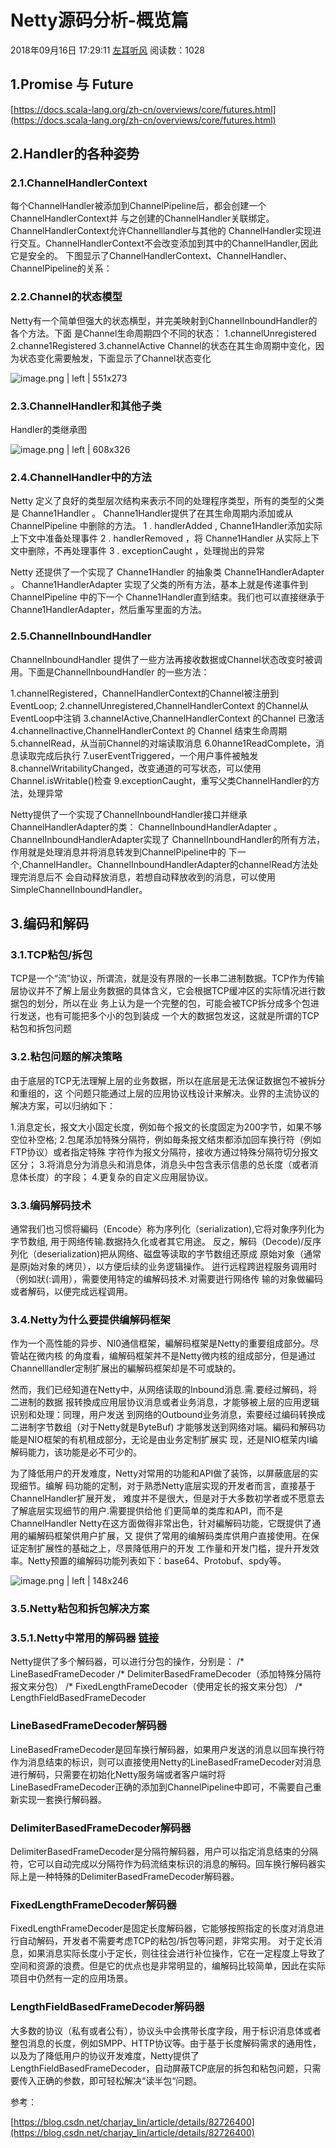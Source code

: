 # Netty源码分析-概览篇

2018年09月16日 17:29:11 [左耳听风](https://me.csdn.net/CharJay_Lin) 阅读数：1028

## []()1.Promise 与 Future

[https://docs.scala-lang.org/zh-cn/overviews/core/futures.html](https://docs.scala-lang.org/zh-cn/overviews/core/futures.html)

## []()2.Handler的各种姿势

### []()2.1.ChannelHandlerContext

每个ChannelHandler被添加到ChannelPipeline后，都会创建一个ChannelHandlerContext并
与之创建的ChannelHandler关联绑定。ChannelHandlerContext允许Channelllandler与其他的
ChannelHandler实现进行交互。ChannelHandlerContext不会改变添加到其中的ChannelHandler,因此它是安全的。
下图显示了ChannelHandlerContext、ChannelHandler、ChannelPipeline的关系：

### []()2.2.Channel的状态模型

Netty有一个简单但强大的状态横型，并完美映射到ChannelInboundHandler的各个方法。下面
是Channel生命周期四个不同的状态：
1.channelUnregistered
2.channe1Registered
3.channelActive
Channel的状态在其生命周期中变化，因为状态变化需要触发，下面显示了Channel状态变化

![image.png | left | 551x273](https://cdn.nlark.com/yuque/0/2018/png/155206/1536073737242-50dda9a1-77d7-438e-b751-dafc461a6fba.png)

### []()2.3.ChannelHandler和其他子类

Handler的类继承图

![image.png | left | 608x326](https://cdn.nlark.com/yuque/0/2018/png/155206/1536073933769-93cfd138-5380-49f4-8688-e3429cf96d7f.png)

### []()2.4.ChannelHandler中的方法

Netty 定义了良好的类型层次结构来表示不同的处理程序类型，所有的类型的父类是 Channe1Handler 。 Channe1Handler提供了在其生命周期内添加或从 ChannelPipeline 中删除的方法。
1 . handlerAdded , Channe1Handler添加实际上下文中准备处理事件
2 . handlerRemoved ，将 Channe1Handler 从实际上下文中删除，不再处理事件
3 . exceptionCaught ，处理抛出的异常

Netty 还提供了一个实现了 Channe1Handler 的抽象类 Channe1HandlerAdapter 。 Channe1HandlerAdapter 实现了父类的所有方法，基本上就是传递事件到 ChannelPipeline 中的下一个 Channe1Handler直到结束。我们也可以直接继承于Channe1HandlerAdapter，然后重写里面的方法。

###

### []()2.5.ChannelInboundHandler

ChannelInboundHandler 提供了一些方法再接收数据或Channel状态改变时被调用。下面是ChannelInboundHandler 的一些方法：

1.channelRegistered，ChannelHandlerContext的Channel被注册到 EventLoop;
2.channelUnregistered,ChannelHandlerContext 的Channel从EventLoop中注销
3.channelActive,ChannelHandlerContext 的Channel 已激活
4.channelInactive,ChannelHandlerContext 的 Channel 结束生命周期
5.channelRead，从当前Channel的对端读取消息
6.0hanne1ReadComplete，消息读取完成后执行
7.userEventTriggered，一个用户事件被触发
8.channelWritabilityChanged，改变通道的可写状态，可以使用Channel.isWritable()检查
9.exceptionCaught，重写父类ChannelHandler的方法，处理异常

Netty提供了一个实现了ChannelInboundHandler接口并继承ChannelHandlerAdapter的类：
ChannelInboundHandlerAdapter 。ChannelInboundHandlerAdapter实现了
ChannelInboundHandler的所有方法，作用就是处理消息并将消息转发到ChannelPipeline中的
下一个,ChannelHandler。ChannelInboundHandlerAdapter的channelRead方法处理完消息后不
会自动释放消息，若想自动释放收到的消息，可以使用SimpleChannelInboundHandler。

## []()3.编码和解码

### []()3.1.TCP粘包/拆包

TCP是一个“流”协议，所谓流，就是没有界限的一长串二进制数据。TCP作为传输层协议并不了解上层业务数据的具体含义，它会根据TCP缓冲区的实际情况进行数据包的划分，所以在业
务上认为是一个完整的包，可能会被TCP拆分成多个包进行发送，也有可能把多个小的包到装成
一个大的数据包发这，这就是所谓的TCP粘包和拆包问题

### []()3.2.粘包问题的解决策略

由于底层的TCP无法理解上层的业务数据，所以在底层是无法保证数据包不被拆分和重组的，这
个问题只能通过上层的应用协议栈设计来解决。业界的主流协议的解决方案，可以归纳如下：

1.消息定长，报文大小固定长度，例如毎个报文的长度固定为200字节，如果不够空位补空格;
2.包尾添加特殊分隔符，例如毎条报文结朿都添加回车换行符（例如FTP协议）或者指定特殊
字符作为报文分隔符，接收方通过特殊分隔符切分报文区分；
3.将消息分为消息头和消息体，消息头中包含表示信患的总长度（或者消息体长度）的字段；
4.更复杂的自定义应用层协议。

### []()3.3.编码解码技术

通常我们也习惯将編码（Encode〉称为序列化（serialization),它将对象序列化为字节数组,
用于网络传输.数据持久化或者其它用途。
反之，解码（Decode)/反序列化（deserialization)把从网络、磁盘等读取的字节数组还原成
原始对象（通常是原j始对象的烤贝），以方便后续的业务逻辑操作。
逬行远程跨逬程服务调用时（例如狀(:调用），需要使用特定的编解码技术.对需要逬行网络传
输的对象做編码或者解码，以便完成远程调用。

### []()3.4.Netty为什么要提供编解码框架

作为一个高性能的异步、NI0通信框架，編解码框架是Netty的重要组成部分。尽管站在微内核
的角度看，编解码框架丼不是Netty微内核的组成部分，但是通过Channelllandler定制扩展出的編解码框架却是不可或缺的。

然而，我们已经知道在Netty中，从网络读取的Inbound消息.需.要经过解码，将二进制的数据
报转換成应用层协议消息或者业务消息，才能够被上层的应用逻辑识别和处理：同理，用户发送
到网络的Outbound业务消息，索要经过编码转换成二进制字节数组（对于Netty就是ByteBuf)
才能够发送到网络对端。編码和解码功能是NIO框架的有机租成部分，无论是由业务定制扩展实
现，还是NIO框茉内I编解码能力，该功能是必不可少的。

为了降低用户的开发难度，Netty对常用的功能和API做了装饰，以屏蔽底层的实现细节。编解
码功能的定制，对于熟悉Netty底层实现的开发者而言，直接基于ChannelHandler扩展开发，
难度并不是很大，但是对于大多数初学者或不愿意去了解底层实现细节的用户.需要提供给他
们更简单的类库和API，而不是ChannelHandler
Netty在这方面做得非常出色，针对編解码功能，它既提供了通用的編解码框架供用户扩展，又
提供了常用的编解码类库供用户直接使用。在保证定制扩展性的基础之上，尽景降低用户的开发
工作量和开发门槛，提升开发效率。Netty预置的编解码功能列表如下：base64、Protobuf、spdy等。

![image.png | left | 148x246](https://cdn.nlark.com/yuque/0/2018/png/155206/1536072894351-93a58676-9876-48ee-9120-fdec2dc09169.png)

### []()3.5.Netty粘包和拆包解决方案

### 3.5.1.Netty中常用的解码器 [链接](https://blog.csdn.net/a925907195/article/details/74942472)

Netty提供了多个解码器，可以进行分包的操作，分别是：
/* LineBasedFrameDecoder
/* DelimiterBasedFrameDecoder（添加特殊分隔符报文来分包）
/* FixedLengthFrameDecoder（使用定长的报文来分包）
/* LengthFieldBasedFrameDecoder

###

### LineBasedFrameDecoder解码器

LineBasedFrameDecoder是回车换行解码器，如果用户发送的消息以回车换行符作为消息结束的标识，则可以直接使用Netty的LineBasedFrameDecoder对消息进行解码，只需要在初始化Netty服务端或者客户端时将LineBasedFrameDecoder正确的添加到ChannelPipeline中即可，不需要自己重新实现一套换行解码器。

### DelimiterBasedFrameDecoder解码器

DelimiterBasedFrameDecoder是分隔符解码器，用户可以指定消息结束的分隔符，它可以自动完成以分隔符作为码流结束标识的消息的解码。回车换行解码器实际上是一种特殊的DelimiterBasedFrameDecoder解码器。

### FixedLengthFrameDecoder解码器

FixedLengthFrameDecoder是固定长度解码器，它能够按照指定的长度对消息进行自动解码，开发者不需要考虑TCP的粘包/拆包等问题，非常实用。
对于定长消息，如果消息实际长度小于定长，则往往会进行补位操作，它在一定程度上导致了空间和资源的浪费。但是它的优点也是非常明显的，编解码比较简单，因此在实际项目中仍然有一定的应用场景。

### LengthFieldBasedFrameDecoder解码器

大多数的协议（私有或者公有），协议头中会携带长度字段，用于标识消息体或者整包消息的长度，例如SMPP、HTTP协议等。由于基于长度解码需求的通用性，以及为了降低用户的协议开发难度，Netty提供了LengthFieldBasedFrameDecoder，自动屏蔽TCP底层的拆包和粘包问题，只需要传入正确的参数，即可轻松解决“读半包“问题。

参考：

[https://blog.csdn.net/charjay_lin/article/details/82726400](https://blog.csdn.net/charjay_lin/article/details/82726400)